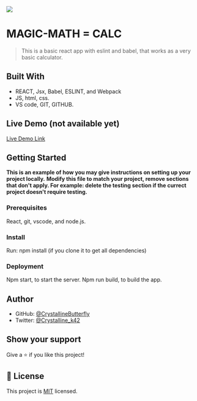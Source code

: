 ![](https://img.shields.io/badge/Microverse-blueviolet)

# MAGIC-MATH = CALC

> This is a basic react app with eslint and babel, that works as a very basic calculator.


## Built With

- REACT, Jsx, Babel, ESLINT, and Webpack
- JS, html, css.
- VS code, GIT, GITHUB.

## Live Demo (not available yet)

[Live Demo Link](https://livedemo.com)


## Getting Started

**This is an example of how you may give instructions on setting up your project locally.**
**Modify this file to match your project, remove sections that don't apply. For example: delete the testing section if the currect project doesn't require testing.**

### Prerequisites

React, git, vscode, and node.js.


### Install

Run: npm install (if you clone it to get all dependencies)


### Deployment

Npm start, to start the server.
Npm run build, to build the app.



## Author

- GitHub: [@CrystallineButterfly](https://github.com/crystallinebutterfly)
- Twitter: [@Crystalline_k42](https://twitter.com/Crystalline_k42)

## Show your support

Give a ⭐️ if you like this project!

## 📝 License

This project is [MIT](./MIT.md) licensed.

